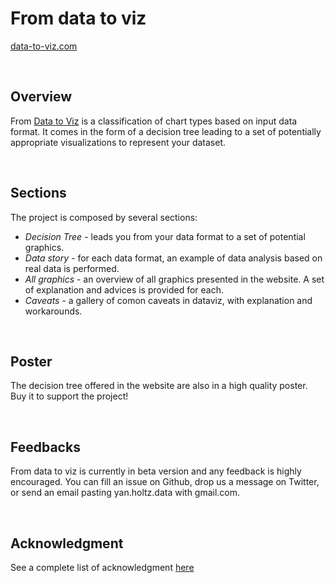 From data to viz 
===================

[data-to-viz.com](https://www.data-to-viz.com)

<br>

Overview
-----
From [Data to Viz](https://www.data-to-viz.com) is a classification of chart types based on input data format. It comes in the form of a decision tree leading to a set of potentially appropriate visualizations to represent your dataset.


<br>

Sections
-----
The project is composed by several sections:

- *Decision Tree* - leads you from your data format to a set of potential graphics.
- *Data story* - for each data format, an example of data analysis based on real data is performed.
- *All graphics* - an overview of all graphics presented in the website. A set of explanation and advices is provided for each.
- *Caveats* - a gallery of comon caveats in dataviz, with explanation and workarounds.

<br>

Poster
-----
The decision tree offered in the website are also in a high quality poster. Buy it to support the project!



<br>


Feedbacks
-----
From data to viz is currently in beta version and any feedback is highly encouraged. You can fill an issue on Github, drop us a message on Twitter, or send an email pasting yan.holtz.data with gmail.com.


<br>

Acknowledgment
-----
See a complete list of acknowledgment [here](https://www.data-to-viz.com/about.html#acknowledgmentanchor)






